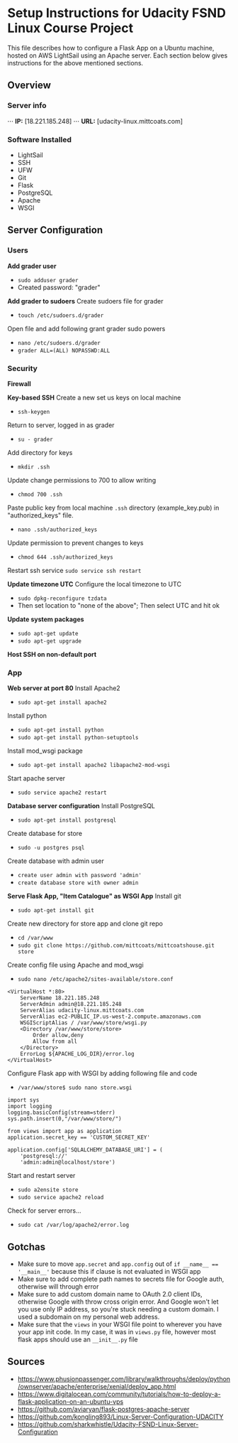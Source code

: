 # Setup Instructions for Udacity FSND Linux Course Project
This file describes how to configure a Flask App on a Ubuntu machine, hosted on AWS LightSail using an Apache server. Each section below gives instructions for the above mentioned sections.

## Overview
### Server info
⋅⋅⋅ __IP:__ [18.221.185.248]
⋅⋅⋅ __URL:__ [udacity-linux.mittcoats.com]

### Software Installed
* LightSail
* SSH
* UFW
* Git
* Flask
* PostgreSQL
* Apache
* WSGI

## Server Configuration
### Users
__Add grader user__
- `sudo adduser grader`
- Created password: "grader"


__Add grader to sudoers__
Create sudoers file for grader
- `touch /etc/sudoers.d/grader`

Open file and add following grant grader sudo powers
- `nano /etc/sudoers.d/grader`
- `grader ALL=(ALL) NOPASSWD:ALL`

### Security
__Firewall__

__Key-based SSH__
Create a new set us keys on local machine
- `ssh-keygen`

Return to server, logged in as grader
- `su - grader`

Add directory for keys
- `mkdir .ssh`

Update change permissions to 700 to allow writing
- `chmod 700 .ssh`

Paste public key from local machine `.ssh` directory (example_key.pub) in "authorized_keys" file.
- `nano .ssh/authorized_keys`

Update permission to prevent changes to keys
- `chmod 644 .ssh/authorized_keys`

Restart ssh service
`sudo service ssh restart`

__Update timezone UTC__
Configure the local timezone to UTC
- `sudo dpkg-reconfigure tzdata`
- Then set location to "none of the above"; Then select UTC and hit ok

__Update system packages__
- `sudo apt-get update`
- `sudo apt-get upgrade`


__Host SSH on non-default port__

### App
__Web server at port 80__
Install Apache2
- `sudo apt-get install apache2`

Install python
- `sudo apt-get install python`
- `sudo apt-get install python-setuptools`

Install mod_wsgi package
- `sudo apt-get install apache2 libapache2-mod-wsgi`

Start apache server
- `sudo service apache2 restart`

__Database server configuration__
Install PostgreSQL
- `sudo apt-get install postgresql`

Create database for store
- `sudo -u postgres psql`

Create database with admin user
- `create user admin with password 'admin'`
- `create database store with owner admin`

__Serve Flask App, "Item Catalogue" as WSGI App__
Install git
- `sudo apt-get install git`

Create new directory for store app and clone git repo
- `cd /var/www`
- `sudo git clone https://github.com/mittcoats/mittcoatshouse.git store`

Create config file using Apache and mod_wsgi
- `sudo nano /etc/apache2/sites-available/store.conf`
```
<VirtualHost *:80>
    ServerName 18.221.185.248
    ServerAdmin admin@18.221.185.248
    ServerAlias udacity-linux.mittcoats.com
    ServerAlias ec2-PUBLIC_IP.us-west-2.compute.amazonaws.com
    WSGIScriptAlias / /var/www/store/wsgi.py
    <Directory /var/www/store/store>
        Order allow,deny
        Allow from all
    </Directory>
    ErrorLog ${APACHE_LOG_DIR}/error.log
</VirtualHost>
```

Configure Flask app with WSGI by adding following file and code
- `/var/www/store$ sudo nano store.wsgi`
```
import sys
import logging
logging.basicConfig(stream=stderr)
sys.path.insert(0,"/var/www/store/")

from views import app as application
application.secret_key == 'CUSTOM_SECRET_KEY'

application.config['SQLALCHEMY_DATABASE_URI'] = (
    'postgresql://'
    'admin:admin@localhost/store')
```

Start and restart server
- `sudo a2ensite store`
- `sudo service apache2 reload`

Check for server errors...
- `sudo cat /var/log/apache2/error.log`

## Gotchas
- Make sure to move `app.secret` and `app.config` out of `if __name__ == '__main__'` because this if clause is not evaluated in WSGI app
- Make sure to add complete path names to secrets file for Google auth, otherwise will through error
- Make sure to add custom domain name to OAuth 2.0 client IDs, otherwise Google with throw cross origin error. And Google won't let you use only IP address, so you're stuck needing a custom domain. I used a subdomain on my personal web address.
- Make sure that the `views` in your WSGI file point to wherever you have your app init code. In my case, it was in `views.py` file, however most flask apps should use an `__init__.py` file

## Sources
- https://www.phusionpassenger.com/library/walkthroughs/deploy/python/ownserver/apache/enterprise/xenial/deploy_app.html
- https://www.digitalocean.com/community/tutorials/how-to-deploy-a-flask-application-on-an-ubuntu-vps
- https://github.com/aviaryan/flask-postgres-apache-server
- https://github.com/kongling893/Linux-Server-Configuration-UDACITY
- https://github.com/sharkwhistle/Udacity-FSND-Linux-Server-Configuration
